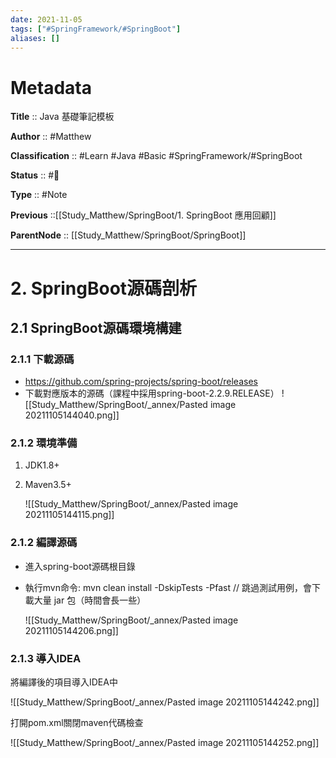 ```yaml
---
date: 2021-11-05
tags: ["#SpringFramework/#SpringBoot"]
aliases: []
---
```


# Metadata

**Title** :: Java 基礎筆記模板

**Author** :: #Matthew 

**Classification** :: #Learn #Java #Basic #SpringFramework/#SpringBoot 

**Status** :: #🌱

**Type** :: #Note

**Previous** ::[[Study_Matthew/SpringBoot/1. SpringBoot 應用回顧]]

**ParentNode** :: [[Study_Matthew/SpringBoot/SpringBoot]]

---

# 2. SpringBoot源碼剖析

## 2.1 SpringBoot源碼環境構建
### 2.1.1 下載源碼
- https://github.com/spring-projects/spring-boot/releases
- 下載對應版本的源碼（課程中採用spring-boot-2.2.9.RELEASE）
![[Study_Matthew/SpringBoot/_annex/Pasted image 20211105144040.png]]

### 2.1.2 環境準備
1. JDK1.8+
2. Maven3.5+
	
	![[Study_Matthew/SpringBoot/_annex/Pasted image 20211105144115.png]]

### 2.1.2 編譯源碼
- 進⼊spring-boot源碼根⽬錄
- 執⾏mvn命令: mvn clean install -DskipTests -Pfast // 跳過測試⽤例，會下載⼤量 jar 包（時間會長一些）
	
	![[Study_Matthew/SpringBoot/_annex/Pasted image 20211105144206.png]]


### 2.1.3 導入IDEA
將編譯後的項目導入IDEA中

![[Study_Matthew/SpringBoot/_annex/Pasted image 20211105144242.png]]

打開pom.xml關閉maven代碼檢查

![[Study_Matthew/SpringBoot/_annex/Pasted image 20211105144252.png]]
















































